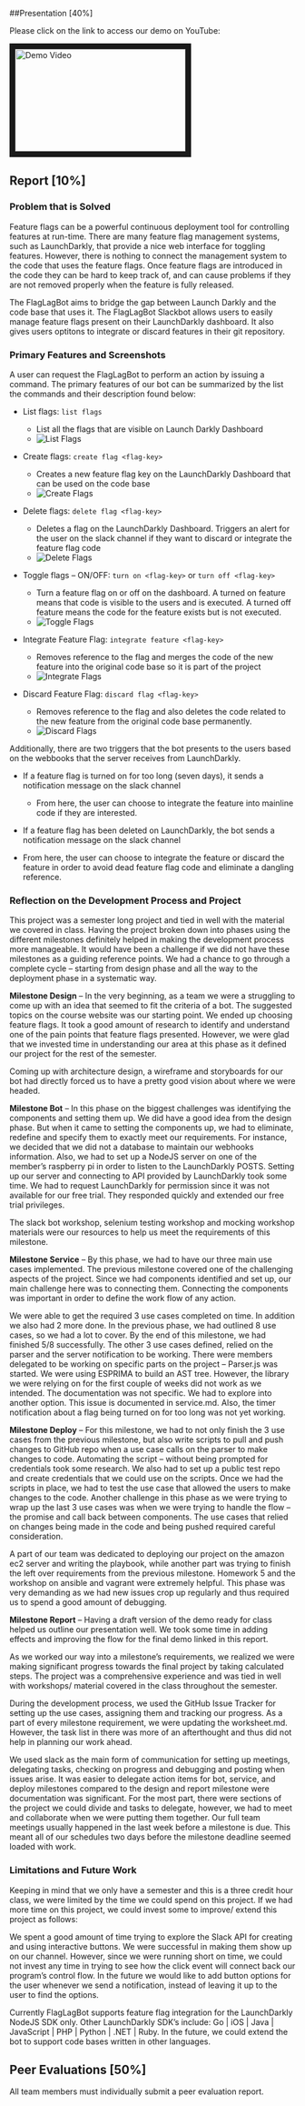 ##Presentation [40%]

Please click on the link to access our demo on YouTube:

<a href="https://youtu.be/I9A1-dG04aA" target="_blank">
<img src="http://img.youtube.com/vi/58RUjCtPUo8/0.jpg" alt="Demo Video" width="300" height="180" border="10" />
</a>

## Report [10%]
### Problem that is Solved

Feature flags can be a powerful continuous deployment tool for controlling features at run-time. There are many feature flag management systems, such as LaunchDarkly, that provide a nice web interface for toggling features. However, there is nothing to connect the management system to the code that uses the feature flags. Once feature flags are introduced in the code they can be hard to keep track of, and can cause problems if they are not removed properly when the feature is fully released. 

The FlagLagBot aims to bridge the gap between Launch Darkly and the code base that uses it. The FlagLagBot Slackbot allows users to easily manage feature flags present on their LaunchDarkly dashboard. It also gives users optitons to integrate or discard features in their git repository.

### Primary Features and Screenshots
A user can request the FlagLagBot to perform an action by issuing a command.  The primary features of our bot can be summarized by the list the commands and their description found below:

* List flags: `list flags`
  * List all the flags that are visible on Launch Darkly Dashboard
  * ![List Flags](https://github.ncsu.edu/kebrey/FlagLagBot/blob/master/screenshots/listflags.PNG "List Flags")


* Create flags: `create flag <flag-key>`
  * Creates a new feature flag key on the LaunchDarkly Dashboard that can be used on the code base
  * ![Create Flags](https://github.ncsu.edu/kebrey/FlagLagBot/blob/master/screenshots/createflag.PNG "Create Flags")

* Delete flags: `delete flag <flag-key>`
  * Deletes a flag on the LaunchDarkly Dashboard. Triggers an alert for the user on the slack channel if they want to discard or integrate the feature flag code
  * ![Delete Flags](https://github.ncsu.edu/kebrey/FlagLagBot/blob/master/screenshots/deleteflag.PNG "Delete Flags")

* Toggle flags – ON/OFF:  `turn on <flag-key>` or `turn off <flag-key>`
  * Turn a feature flag on or off on the dashboard. A turned on feature means that code is visible to the users and is executed. A turned off feature means the code for the feature exists but is not executed. 
  * ![Toggle Flags](https://github.ncsu.edu/kebrey/FlagLagBot/blob/master/screenshots/toggleflag.PNG "Toggle Flags")

* Integrate Feature Flag: `integrate feature <flag-key>`
  * Removes reference to the flag and merges the code of the new feature into the original code base so it is part of the project
  * ![Integrate Flags](https://github.ncsu.edu/kebrey/FlagLagBot/blob/master/screenshots/integrate.PNG "Integrate Flags")

* Discard Feature Flag: `discard flag <flag-key>`
  * Removes reference to the flag and also deletes the code related to the new feature from the original code base permanently.
  * ![Discard Flags](https://github.ncsu.edu/kebrey/FlagLagBot/blob/master/screenshots/discard.PNG "Discard Flags")


Additionally, there are two triggers that the bot presents to the users based on the webbooks that the server receives from LaunchDarkly.

* If a feature flag is turned on for too long (seven days), it sends a notification message on the slack channel
  * From here, the user can choose to integrate the feature into mainline code if they are interested.

* If a feature flag has been deleted on LaunchDarkly, the bot sends a notification message on the slack channel
 * From here, the user can choose to integrate the feature or discard the feature in order to avoid dead feature flag code and eliminate a dangling reference.

### Reflection on the Development Process and Project

This project was a semester long project and tied in well with the material we covered in class. Having the project broken down into phases using the different milestones definitely helped in making the development process more manageable. It would have been a challenge if we did not have these milestones as a guiding reference points. We had a chance to go through a complete cycle – starting from design phase and all the way to the deployment phase in a systematic way.

**Milestone Design** – In the very beginning, as a team we were a struggling to come up with an idea that seemed to fit the criteria of a bot. The suggested topics on the course website was our starting point. We ended up choosing feature flags. It took a good amount of research to identify and understand one of the pain points that feature flags presented. However, we were glad that we invested time in understanding our area at this phase as it defined our project for the rest of the semester.  

Coming up with architecture design, a wireframe and storyboards for our bot had directly forced us to have a pretty good vision about where we were headed. 
 
**Milestone Bot** – In this phase on the biggest challenges was identifying the components and setting them up. We did have a good idea from the design phase. But when it came to setting the components up, we had to eliminate, redefine and specify them to exactly meet our requirements. For instance, we decided that we did not a database to maintain our webhooks information. Also, we had to set up a NodeJS server on one of the member’s raspberry pi in order to listen to the LaunchDarkly POSTS. Setting up our server and connecting to API provided by LaunchDarkly took some time. We had to request LaunchDarkly for permission since it was not available for our free trial. They responded quickly and extended our free trial privileges. 

The slack bot workshop, selenium testing workshop and mocking workshop materials were our resources to help us meet the requirements of this milestone. 
 
**Milestone Service** – By this phase, we had to have our three main use cases implemented.  The previous milestone covered one of the challenging aspects of the project. Since we had components identified and set up, our main challenge here was to connecting them. Connecting the components was important in order to define the work flow of any action. 

We were able to get the required 3 use cases completed on time. In addition we also had 2 more done. In the previous phase, we had outlined 8 use cases, so we had a lot to cover. By the end of this milestone, we had finished 5/8 successfully. The other 3 use cases defined, relied on the parser and the server notification to be working. There were members delegated to be working on specific parts on the project – Parser.js was started. We were using ESPRIMA to build an AST tree. However, the library we were relying on for the first couple of weeks did not work as we intended. The documentation was not specific. We had to explore into another option. This issue is documented in service.md. Also, the timer notification about a flag being turned on for too long was not yet working.  

**Milestone Deploy** – For this milestone, we had to not only finish the 3 use cases from the previous milestone, but also write scripts to pull and push changes to GitHub repo when a use case calls on the parser to make changes to code. Automating the script – without being prompted for credentials took some research. We also had to set up a public test repo and create credentials that we could use on the scripts.  Once we had the scripts in place, we had to test the use case that allowed the users to make changes to the code.
Another challenge in this phase as we were trying to wrap up the last 3 use cases was when we were trying to handle the flow – the promise and call back between components. The use cases that relied on changes being made in the code and being pushed required careful consideration. 

A part of our team was dedicated to deploying our project on the amazon ec2 server and writing the playbook, while another part was trying to finish the left over requirements from the previous milestone. Homework 5 and the workshop on ansible and vagrant were extremely helpful. This phase was very demanding as we had new issues crop up regularly and thus required us to spend a good amount of debugging. 

**Milestone Report** – Having a draft version of the demo ready for class helped us outline our presentation well. We took some time in adding effects and improving the flow for the final demo linked in this report. 

As we worked our way into a milestone’s requirements, we realized we were making significant progress towards the final project by taking calculated steps.  The project was a comprehensive experience and was tied in well with workshops/ material covered in the class throughout the semester.

During the development process, we used the GitHub Issue Tracker for setting up the use cases, assigning them and tracking our progress. As a part of every milestone requirement, we were updating the worksheet.md. However, the task list in there was more of an afterthought and thus did not help in planning our work ahead.  

We used slack as the main form of communication for setting up meetings, delegating tasks, checking on progress and debugging and posting when issues arise.  It was easier to delegate action items for bot, service, and deploy milestones compared to the design and report milestone were documentation was significant. For the most part, there were sections of the project we could divide and tasks to delegate, however, we had to meet and collaborate when we were putting them together. Our full team meetings usually happened in the last week before a milestone is due. This meant all of our schedules two days before the milestone deadline seemed loaded with work. 


### Limitations and Future Work
Keeping in mind that we only have a semester and this is a three credit hour class, we were limited by the time we could spend on this project. If we had more time on this project, we could invest some to improve/ extend this project as follows:

We spent a good amount of time trying to explore the Slack API for creating and using interactive buttons. We were successful in making them show up on our channel. However, since we were running short on time, we could not invest any time in trying to see how the click event will connect back our program’s control flow. In the future we would like to add button options for the user whenever we send a notification, instead of leaving it up to the user to find the options.

Currently FlagLagBot supports feature flag integration for the LaunchDarkly NodeJS SDK only. Other LaunchDarkly SDK’s include: Go | iOS | Java | JavaScript | PHP | Python | .NET | Ruby. In the future, we could extend the bot to support code bases written in other languages.  

## Peer Evaluations [50%]
All team members must individually submit a peer evaluation report.

